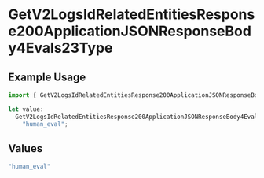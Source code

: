# GetV2LogsIdRelatedEntitiesResponse200ApplicationJSONResponseBody4Evals23Type

## Example Usage

```typescript
import { GetV2LogsIdRelatedEntitiesResponse200ApplicationJSONResponseBody4Evals23Type } from "orq-poc-typescript-multi-env-version/models/operations";

let value:
  GetV2LogsIdRelatedEntitiesResponse200ApplicationJSONResponseBody4Evals23Type =
    "human_eval";
```

## Values

```typescript
"human_eval"
```